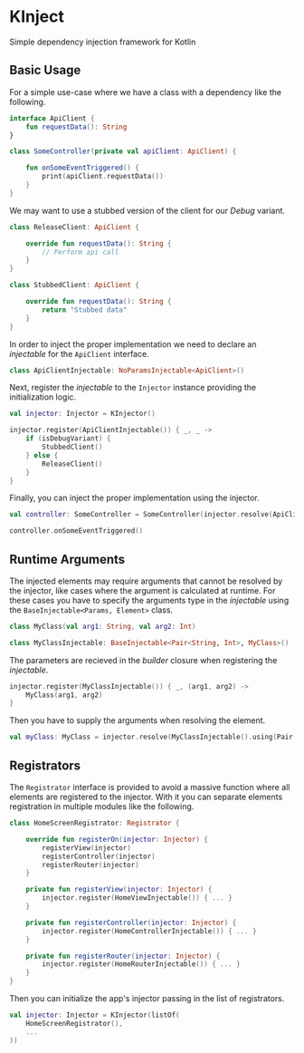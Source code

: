 # KInject
Simple dependency injection framework for Kotlin

## Basic Usage

For a simple use-case where we have a class with a dependency like the following.

```kotlin
interface ApiClient {
    fun requestData(): String
}

class SomeController(private val apiClient: ApiClient) {

    fun onSomeEventTriggered() {
        print(apiClient.requestData())
    }
}
```

We may want to use a stubbed version of the client for our _Debug_ variant.

```kotlin
class ReleaseClient: ApiClient {

    override fun requestData(): String {
        // Perform api call
    }
}

class StubbedClient: ApiClient {

    override fun requestData(): String {
        return "Stubbed data"
    }
}
```

In order to inject the proper implementation we need to declare an _injectable_ for the `ApiClient` interface.

```kotlin
class ApiClientInjectable: NoParamsInjectable<ApiClient>()
```

Next, register the _injectable_ to the `Injector` instance providing the initialization logic.

```kotlin
val injector: Injector = KInjector()

injector.register(ApiClientInjectable()) { _, _ ->
    if (isDebugVariant) {
        StubbedClient()
    } else {
        ReleaseClient()
    }
}
```

Finally, you can inject the proper implementation using the injector.

```kotlin
val controller: SomeController = SomeController(injector.resolve(ApiClientInjectable().resolver))

controller.onSomeEventTriggered()
```

## Runtime Arguments

The injected elements may require arguments that cannot be resolved by the injector, like cases where the argument is calculated at runtime. For these cases you have to specify the arguments type in the _injectable_ using the `BaseInjectable<Params, Element>` class.

```kotlin
class MyClass(val arg1: String, val arg2: Int)

class MyClassInjectable: BaseInjectable<Pair<String, Int>, MyClass>()
```

The parameters are recieved in the _builder_ closure when registering the _injectable_.

```kotlin
injector.register(MyClassInjectable()) { _, (arg1, arg2) ->
    MyClass(arg1, arg2)
}
```

Then you have to supply the arguments when resolving the element.

```kotlin
val myClass: MyClass = injector.resolve(MyClassInjectable().using(Pair("Arg1", 2)))
```

## Registrators

The `Registrator` interface is provided to avoid a massive function where all elements are registered to the injector. With it you can separate elements registration in multiple modules like the following.

```kotlin
class HomeScreenRegistrator: Registrator {

    override fun registerOn(injector: Injector) {
        registerView(injector)
        registerController(injector)
        registerRouter(injector)
    }

    private fun registerView(injector: Injector) {
        injector.register(HomeViewInjectable()) { ... }
    }

    private fun registerController(injector: Injector) {
        injector.register(HomeControllerInjectable()) { ... }
    }

    private fun registerRouter(injector: Injector) {
        injector.register(HomeRouterInjectable()) { ... }
    }
}
```

Then you can initialize the app's injector passing in the list of registrators.

```kotlin
val injector: Injector = KInjector(listOf(
    HomeScreenRegistrator(),
    ...
))
```
